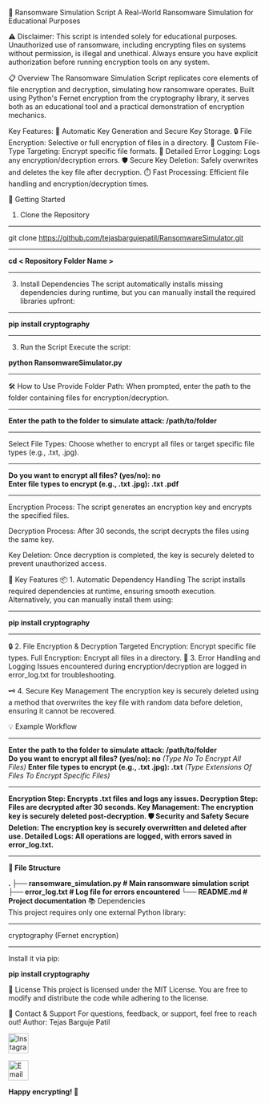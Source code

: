 🔐 Ransomware Simulation Script
A Real-World Ransomware Simulation for Educational Purposes

⚠️ Disclaimer:
This script is intended solely for educational purposes. Unauthorized use of ransomware, including encrypting files on systems without permission, is illegal and unethical. Always ensure you have explicit authorization before running encryption tools on any system.

📋 Overview
The Ransomware Simulation Script replicates core elements of file encryption and decryption, simulating how ransomware operates. Built using Python's Fernet encryption from the cryptography library, it serves both as an educational tool and a practical demonstration of encryption mechanics.

Key Features:
🔑 Automatic Key Generation and Secure Key Storage.
🔒 File Encryption: Selective or full encryption of files in a directory.
📂 Custom File-Type Targeting: Encrypt specific file formats.
📝 Detailed Error Logging: Logs any encryption/decryption errors.
🛡️ Secure Key Deletion: Safely overwrites and deletes the key file after decryption.
⏱️ Fast Processing: Efficient file handling and encryption/decryption times.

🚀 Getting Started

1. Clone the Repository

<hr>

git clone https://github.com/tejasbargujepatil/RansomwareSimulator.git

<hr> 

**cd  < Repository Folder Name >**

<hr>

3. Install Dependencies
The script automatically installs missing dependencies during runtime, but you can manually install the required libraries upfront:


<hr>

**pip install cryptography**

<hr>

3. Run the Script
Execute the script:



**python RansomwareSimulator.py**

<hr>

🛠️ How to Use
Provide Folder Path:
When prompted, enter the path to the folder containing files for encryption/decryption.

<hr>

**Enter the path to the folder to simulate attack: /path/to/folder**

<hr>

Select File Types:
Choose whether to encrypt all files or target specific file types (e.g., .txt, .jpg).

<hr>


**Do you want to encrypt all files? (yes/no): no**  
**Enter file types to encrypt (e.g., .txt .jpg): .txt .pdf**

<hr>

Encryption Process:
The script generates an encryption key and encrypts the specified files.

Decryption Process:
After 30 seconds, the script decrypts the files using the same key.

Key Deletion:
Once decryption is completed, the key is securely deleted to prevent unauthorized access.

🔑 Key Features
📦 1. Automatic Dependency Handling
The script installs required dependencies at runtime, ensuring smooth execution. Alternatively, you can manually install them using:


<hr>


**pip install cryptography**

<hr>


🔒 2. File Encryption & Decryption
Targeted Encryption: Encrypt specific file types.
Full Encryption: Encrypt all files in a directory.
📝 3. Error Handling and Logging
Issues encountered during encryption/decryption are logged in error_log.txt for troubleshooting.

🗝️ 4. Secure Key Management
The encryption key is securely deleted using a method that overwrites the key file with random data before deletion, ensuring it cannot be recovered.

💡 Example Workflow

<hr>



**Enter the path to the folder to simulate attack: /path/to/folder**  
**Do you want to encrypt all files? (yes/no): no**  *(Type No To Encrypt All Files)*
**Enter file types to encrypt (e.g., .txt .jpg): .txt** *(Type Extensions Of Files To Encrypt Specific Files)*

<hr>


**Encryption Step: Encrypts .txt files and logs any issues.
Decryption Step: Files are decrypted after 30 seconds.
Key Management: The encryption key is securely deleted post-decryption.
🛡️ Security and Safety
Secure Deletion: The encryption key is securely overwritten and deleted after use.
Detailed Logs: All operations are logged, with errors saved in error_log.txt.**
<hr>

**📂 File Structure**



**.
├── ransomware_simulation.py     # Main ransomware simulation script
├── error_log.txt                # Log file for errors encountered
└── README.md                    # Project documentation**
📚 Dependencies
<br>
This project requires only one external Python library:
<hr>
cryptography (Fernet encryption)
<hr>
Install it via pip:




**pip install cryptography**


📜 License
This project is licensed under the MIT License. You are free to modify and distribute the code while adhering to the license.

💬 Contact & Support
For questions, feedback, or support, feel free to reach out!
Author: Tejas Barguje Patil

<p align="left"> <a href="https://www.instagram.com/tejasbargujepatil" target="_blank"> <img src="https://upload.wikimedia.org/wikipedia/commons/a/a5/Instagram_icon.png" alt="Instagram" width="40" height="40"/> </a> 
 
  <a href="mailto:tejasbarguje9@gmail.com" target="_blank"> <img src="https://upload.wikimedia.org/wikipedia/commons/4/4e/Gmail_Icon.png" alt="Email" width="40" height="40"/> </a> </p>

**Happy encrypting! 🔐**

